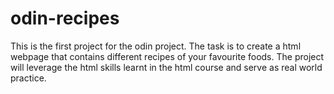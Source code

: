 # odin-recipes
This is the first project for the odin project.
The task is to create a html webpage that contains different recipes of your favourite foods.
The project will leverage the html skills learnt in the html course and serve as real world practice.